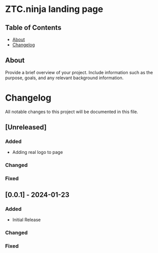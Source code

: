 # ZTC.ninja landing page

## Table of Contents

- [About](#about)
- [Changelog](#Changelog)

## About

Provide a brief overview of your project. Include information such as the purpose, goals, and any relevant background information.

# Changelog

All notable changes to this project will be documented in this file.

## [Unreleased]

### Added
- Adding real logo to page
### Changed
### Fixed

## [0.0.1] - 2024-01-23

### Added

- Initial Release

### Changed
### Fixed